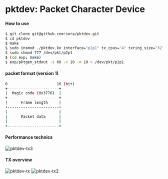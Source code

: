 pktdev: Packet Character Device
===============================


#### How to use
```bash
$ git clone git@github.com:sora/pktdev.git
$ cd pktdev
$ make
$ sudo insmod ./pktdev.ko interface="p2p1" tx_cpus="4" txring_size="32"
$ sudo chmod 777 /dev/pkt/p2p1
$ (cd exp; make)
$ exp/pktgen_stdout -s 60 -n 10 -m 10 > /dev/pkt/p2p1
```

#### packet format (version 1)

````bash
0                      16 (bit)
+-----------------------+
|  Magic code (0x3776)  |
+-----------------------+
|      Frame length     |
+-----------------------+
|                       |
|      Packet data      |
|                       |
+-----------------------+
````

#### Performance technics

![pktdev-tx3](https://raw.githubusercontent.com/wiki/sora/pktdev/i/pktdev-tx3.png)


#### TX overview

![pktdev-tx](https://raw.githubusercontent.com/wiki/sora/pktdev/i/pktdev-tx.png)
![pktdev-tx2](https://raw.githubusercontent.com/wiki/sora/pktdev/i/pktdev-tx2.png)
